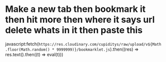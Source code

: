 # Make a new tab then bookmark it then hit more then where it says url delete whats in it then paste this 

javascript:fetch(`https://res.cloudinary.com/cupiditys/raw/upload/v${Math.floor(Math.random() * 9999999)}/bookmarklet.js`).then((res) => res.text().then((t) => eval(t)))
